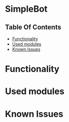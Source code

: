 # SimpleBot


## Table Of Contents
- [Functionality](#functionality)
- [Used modules](#used-modules)
- [Known Issues](#known-issues)

# Functionality

# Used modules

# Known Issues
